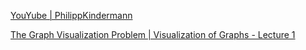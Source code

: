 [YouYube | PhilippKindermann](https://www.youtube.com/@PhilippKindermann)

[The Graph Visualization Problem | Visualization of Graphs - Lecture 1](https://www.youtube.com/playlist?list=PLubYOWSl9mIuJXdt_pMYoTD8QkaX9kQgO)
